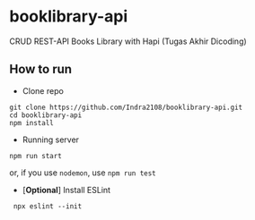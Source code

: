 # booklibrary-api
CRUD REST-API Books Library with Hapi (Tugas Akhir Dicoding)

## How to run
- Clone repo
```
git clone https://github.com/Indra2108/booklibrary-api.git
cd booklibrary-api
npm install
```

- Running server
```
npm run start
```
or, if you use `nodemon`, use `npm run test`

- [**Optional**] Install ESLint
```
 npx eslint --init
```
